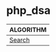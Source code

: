 # php_dsa

| **ALGORITHM**                 |
|-------------------------------|
| <a href="./search">Search</a> |

